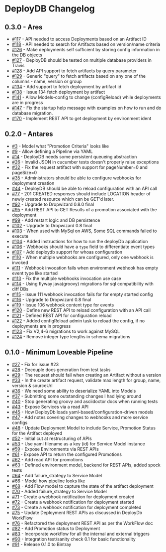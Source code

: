 # DeployDB Changelog

## 0.3.0 - Ares

* [#117](https://github.com/lookout/deploydb/issues/117) - API needed to access Deployments based on an Artifact ID
* [#118](https://github.com/lookout/deploydb/issues/118) - API needed to search for Artifacts based on version/name criteria
* [#126](https://github.com/lookout/deploydb/issues/126) - Make deployments self sufficient by storing config information in the DB objects
* [#127](https://github.com/lookout/deploydb/issues/127) - DeployDB should be tested on multiple database providers in Travis
* [#128](https://github.com/lookout/deploydb/pull/128) - Add API support to fetch artifacts by query parameter
* [#129](https://github.com/lookout/deploydb/issues/129) - Generic "query" to fetch artifacts based on any one of the columns - name, version or group
* [#134](https://github.com/lookout/deploydb/issues/134) - Add support to fetch deployment by artifact id
* [#138](https://github.com/lookout/deploydb/pull/138) - Issue 134 fetch deployment by artifact
* [#141](https://github.com/lookout/deploydb/pull/141) - Allow Models-config to change (configReload) while deployments are in progress
* [#147](https://github.com/lookout/deploydb/pull/147) - Fix the startup help message with examples on how to run and do database migration.
* [#170](https://github.com/lookout/deploydb/pull/170) - Implement REST API to get deployment by environment ident


## 0.2.0 - Antares

* [#3](https://github.com/lookout/deploydb/issues/3) - Model what "Promotion Criteria" looks like
* [#9](https://github.com/lookout/deploydb/issues/9) - Allow defining a Pipeline via YAML
* [#14](https://github.com/lookout/deploydb/issues/14) - DeployDB needs some persistent queueing abstraction
* [#26](https://github.com/lookout/deploydb/issues/26) - Invalid JSON in cucumber tests doesn't properly raise exceptions
* [#32](https://github.com/lookout/deploydb/issues/32) - Fix the request artifact with support for pageNumber=0 and pageSize=0
* [#35](https://github.com/lookout/deploydb/issues/35) - Administrators should be able to configure webhooks for deployment creation
* [#44](https://github.com/lookout/deploydb/issues/44) - DeployDB should be able to reload configuration with an API call
* [#77](https://github.com/lookout/deploydb/issues/77) - 201 CREATED responses should include LOCATION header of newly created resource which can be GET'd later.
* [#92](https://github.com/lookout/deploydb/issues/92) - Upgrade to Dropwizard 0.8.0 final
* [#95](https://github.com/lookout/deploydb/issues/95) - Add REST API to GET Results of a promotion associated with the deployment
* [#99](https://github.com/lookout/deploydb/issues/99) - Add restart logic and DB persistence
* [#102](https://github.com/lookout/deploydb/pull/102) - Upgrade to Dropwizard 0.8 final
* [#103](https://github.com/lookout/deploydb/issues/103) - When used with MySql on AWS, Some SQL commands failed to execute 
* [#104](https://github.com/lookout/deploydb/pull/104) - Added instructions for how to run the deployDb application
* [#106](https://github.com/lookout/deploydb/issues/106) - Webhooks should have a `type` field to differentiate event types
* [#107](https://github.com/lookout/deploydb/issues/107) - Add deploydb support for whoas configuration
* [#110](https://github.com/lookout/deploydb/issues/110) - When multiple webhooks are configured, only one webhook is invoked
* [#111](https://github.com/lookout/deploydb/issues/111) - Webhook invocation fails when environment webhook has empty event type like started
* [#113](https://github.com/lookout/deploydb/pull/113) - Fix the multiple webhooks invocation use case
* [#114](https://github.com/lookout/deploydb/pull/114) - Using flyway java(groovy) migrations for sql compatibility with diff DBs
* [#115](https://github.com/lookout/deploydb/pull/115) - Issue 111 webhook invocation fails for for empty started config
* [#116](https://github.com/lookout/deploydb/pull/116) - Upgrade to Dropwizard 0.8 final
* [#119](https://github.com/lookout/deploydb/pull/119) - Issue 106 webhook content type for events
* [#120](https://github.com/lookout/deploydb/issues/120) - Define new REST API to reload configuration with an API call
* [#121](https://github.com/lookout/deploydb/pull/121) - Defined REST API for configuration reload
* [#122](https://github.com/lookout/deploydb/pull/122) - Added configReload admin task to reload the config, if no deployments are in progress
* [#123](https://github.com/lookout/deploydb/pull/123) - Fix V2,4-6 migrations to work against MySQL
* [#124](https://github.com/lookout/deploydb/pull/124) - Remove integer type lengths in schema migrations


## 0.1.0 - Minimum Loveable Pipeline

* [#27](https://github.com/lookout/deploydb/pull/27) - Fix for issue #23
* [#28](https://github.com/lookout/deploydb/issues/28) - Decouple docs generation from test tasks
* [#29](https://github.com/lookout/deploydb/issues/29) - The request should fail when creating an Artifact without a version
* [#33](https://github.com/lookout/deploydb/issues/33) - In the create artifact request, validate max length for group, name, version & sourceUrl
* [#36](https://github.com/lookout/deploydb/issues/36) - We need some ability to deserialize YAML into Models
* [#37](https://github.com/lookout/deploydb/pull/37) - Submitting some outstanding changes I had lying around
* [#40](https://github.com/lookout/deploydb/pull/40) - Stop generating groovy and asciidoctor docs when running tests
* [#43](https://github.com/lookout/deploydb/issues/43) - Expose Services via a read API
* [#45](https://github.com/lookout/deploydb/issues/45) - How DeployDb loads yaml-based/configuration-driven models
* [#47](https://github.com/lookout/deploydb/pull/47) - Add notes covering changes to webhooks and more service configs
* [#48](https://github.com/lookout/deploydb/issues/48) - Update Deployment Model to include Service, Promotion Status for the Artifact deployed
* [#52](https://github.com/lookout/deploydb/pull/52) - Initial cut at restructuring of APIs
* [#53](https://github.com/lookout/deploydb/issues/53) - Use yaml filename as a key (id) for Service Model instance
* [#59](https://github.com/lookout/deploydb/issues/59) - Expose Environments via REST APIs
* [#61](https://github.com/lookout/deploydb/issues/61) - Expose API to return the configured Promotions
* [#62](https://github.com/lookout/deploydb/pull/62) - Add read API for promotions
* [#63](https://github.com/lookout/deploydb/pull/63) - Defined environment model, backend for REST APIs, added spock tests
* [#64](https://github.com/lookout/deploydb/issues/64) - Add failure_strategy to Service Model
* [#66](https://github.com/lookout/deploydb/issues/66) - Model how pipeline looks like
* [#68](https://github.com/lookout/deploydb/issues/68) - Add Flow model to capture the state of the artifact deployment
* [#70](https://github.com/lookout/deploydb/pull/70) - Added failure_strategy to Service Model
* [#71](https://github.com/lookout/deploydb/issues/71) - Create a webhook notification for deployment created 
* [#72](https://github.com/lookout/deploydb/issues/72) - Create a webhook notification for deployment started 
* [#73](https://github.com/lookout/deploydb/issues/73) - Create a webhook notification for deployment completed
* [#75](https://github.com/lookout/deploydb/issues/75) - Update Deployment REST APIs as discussed in DeployDb WorkFlow
* [#76](https://github.com/lookout/deploydb/pull/76) - Refactored the deployment REST API as per the WorkFlow doc
* [#82](https://github.com/lookout/deploydb/issues/82) - Add Promotion status to Deployment
* [#83](https://github.com/lookout/deploydb/issues/83) - Incorporate workflow for all the internal and external triggers
* [#90](https://github.com/lookout/deploydb/issues/90) - Integration test/sanity check 0.1 for basic functionality
* [#91](https://github.com/lookout/deploydb/issues/91) - Release 0.1.0 to Bintray

